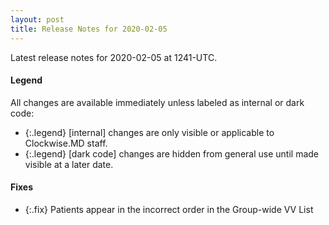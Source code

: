 ```yaml
---
layout: post
title: Release Notes for 2020-02-05
---
```


Latest release notes for 2020-02-05 at 1241-UTC.

<div class='legend' markdown='1'>

#### Legend

All changes are available immediately unless labeled as internal or dark code:

- {:.legend} [internal] changes are only visible or applicable to Clockwise.MD staff.
- {:.legend} [dark code] changes are hidden from general use until made visible at a later date.

</div>


<div class='fixes' markdown='1'>

#### Fixes

- {:.fix} Patients appear in the incorrect order in the Group-wide VV List

</div>
